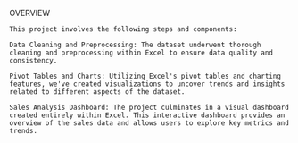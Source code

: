 OVERVIEW

    This project involves the following steps and components:

    Data Cleaning and Preprocessing: The dataset underwent thorough cleaning and preprocessing within Excel to ensure data quality and consistency.

    Pivot Tables and Charts: Utilizing Excel's pivot tables and charting features, we've created visualizations to uncover trends and insights related to different aspects of the dataset.

    Sales Analysis Dashboard: The project culminates in a visual dashboard created entirely within Excel. This interactive dashboard provides an overview of the sales data and allows users to explore key metrics and trends.
